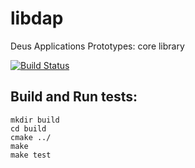 # libdap
Deus Applications Prototypes: core library

[![Build Status](https://travis-ci.com/kelvinblockchain/libdap.svg?branch=master)](https://travis-ci.com/kelvinblockchain/libdap)

## Build and Run tests:
```
mkdir build
cd build
cmake ../
make
make test
```

